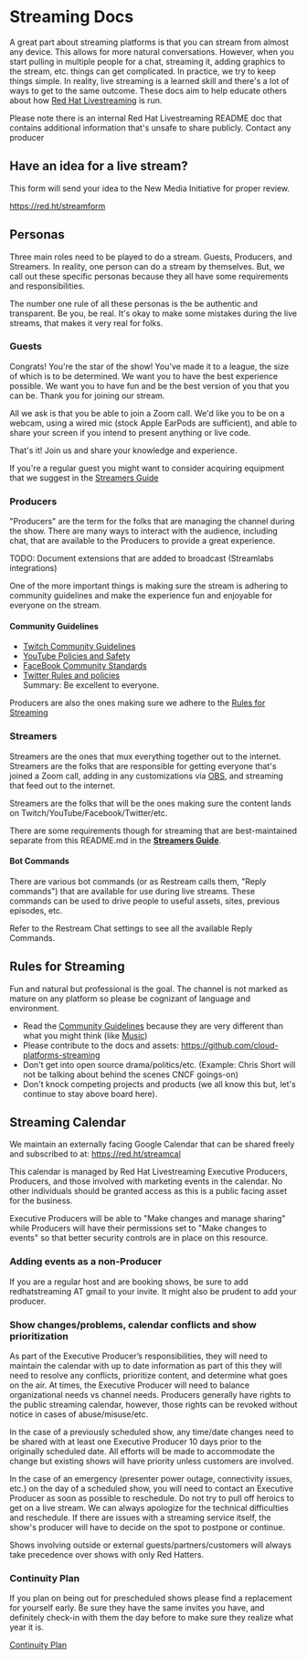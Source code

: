 # Streaming Docs

A great part about streaming platforms is that you can stream from almost any device. This allows for more natural conversations. However, when you start pulling in multiple people for a chat, streaming it, adding graphics to the stream, etc. things can get complicated. In practice, we try to keep things simple. In reality, live streaming is a learned skill and there's a lot of ways to get to the same outcome. These docs aim to help educate others about how [Red Hat Livestreaming](https://red.ht/livestreaming) is run.

Please note there is an internal Red Hat Livestreaming README doc that contains additional information that's unsafe to share publicly. Contact any producer

## Have an idea for a live stream?

This form will send your idea to the New Media Initiative for proper review.

<https://red.ht/streamform>

## Personas

Three main roles need to be played to do a stream. Guests, Producers, and Streamers. In reality, one person can do a stream by themselves. But, we call out these specific personas because they all have some requirements and responsibilities.

The number one rule of all these personas is the be authentic and transparent. Be you, be real. It's okay to make some mistakes during the live streams, that makes it very real for folks.

### Guests

Congrats! You're the star of the show! You've made it to a league, the size of which is to be determined. We want you to have the best experience possible. We want you to have fun and be the best version of you that you can be. Thank you for joining our stream.

All we ask is that you be able to join a Zoom call. We'd like you to be on a webcam, using a wired mic (stock Apple EarPods are sufficient), and able to share your screen if you intend to present anything or live code.

That's it! Join us and share your knowledge and experience.

If you're a regular guest you might want to consider acquiring equipment that we suggest in the [Streamers Guide](streamers-guide.md)

### Producers

"Producers" are the term for the folks that are managing the channel during the show. There are many ways to interact with the audience, including chat, that are available to the Producers to provide a great experience.

TODO: Document extensions that are added to broadcast (Streamlabs integrations)

One of the more important things is making sure the stream is adhering to community guidelines and make the experience fun and enjoyable for everyone on the stream.

#### Community Guidelines

* [Twitch Community Guidelines](https://www.twitch.tv/p/legal/community-guidelines/)
* [YouTube Policies and Safety](https://www.youtube.com/about/policies/#community-guidelines)
* [FaceBook Community Standards](https://www.facebook.com/communitystandards/)  
* [Twitter Rules and policies](https://help.twitter.com/en/rules-and-policies#twitter-rules)  
Summary: Be excellent to everyone.

Producers are also the ones making sure we adhere to the [Rules for Streaming](#rules-for-streaming)

### Streamers

Streamers are the ones that mux everything together out to the internet. Streamers are the folks that are responsible for getting everyone that's joined a Zoom call, adding in any customizations via [OBS](http://obsproject.com/), and streaming that feed out to the internet.

Streamers are the folks that will be the ones making sure the content lands on Twitch/YouTube/Facebook/Twitter/etc.

There are some requirements though for streaming that are best-maintained separate from this README.md in the [**Streamers Guide**](streamers-guide.md).

#### Bot Commands

There are various bot commands (or as Restream calls them, "Reply commands") that are available for use during live streams. These commands can be used to drive people to useful assets, sites, previous episodes, etc.

Refer to the Restream Chat settings to see all the available Reply Commands.

## Rules for Streaming

Fun and natural but professional is the goal. The channel is not marked as mature on any platform so please be cognizant of language and environment.

* Read the [Community Guidelines](#community-guidelines) because they are very different than what you might think (like [Music](https://www.twitch.tv/p/legal/community-guidelines/music/))
* Please contribute to the docs and assets: https://github.com/cloud-platforms-streaming
* Don't get into open source drama/politics/etc. (Example: Chris Short will not be talking about behind the scenes CNCF goings-on)
* Don't knock competing projects and products (we all know this but, let's continue to stay above board here).

## Streaming Calendar

We maintain an externally facing Google Calendar that can be shared freely and subscribed to at: https://red.ht/streamcal

This calendar is managed by Red Hat Livestreaming Executive Producers, Producers, and those involved with marketing events in the calendar. No other individuals should be granted access as this is a public facing asset for the business.

Executive Producers will be able to "Make changes and manage sharing" while Producers will have their permissions set to "Make changes to events" so that better security controls are in place on this resource.

### Adding events as a non-Producer

If you are a regular host and are booking shows, be sure to add redhatstreaming AT gmail to your invite. It might also be prudent to add your producer.

### Show changes/problems, calendar conflicts and show prioritization

As part of the Executive Producer’s responsibilities, they will need to maintain the calendar with up to date information as part of this they will need to resolve any conflicts, prioritize content, and determine what goes on the air. At times, the Executive Producer will need to balance organizational needs vs channel needs. Producers generally have rights to the public streaming calendar, however, those rights can be revoked without notice in cases of abuse/misuse/etc.

In the case of a previously scheduled show, any time/date changes need to be shared with at least one Executive Producer 10 days prior to the originally scheduled date. All efforts will be made to accommodate the change but existing shows will have priority unless customers are involved.

In the case of an emergency (presenter power outage, connectivity issues, etc.) on the day of a scheduled show, you will need to contact an Executive Producer as soon as possible to reschedule. Do not try to pull off heroics to get on a live stream. We can always apologize for the technical difficulties and reschedule. If there are issues with a streaming service itself, the show's producer will have to decide on the spot to postpone or continue.

Shows involving outside or external guests/partners/customers will always take precedence over shows with only Red Hatters.

### Continuity Plan

If you plan on being out for prescheduled shows please find a replacement for yourself early. Be sure they have the same invites you have, and definitely check-in with them the day before to make sure they realize what year it is.

[Continuity Plan](https://github.com/cloud-platforms-streaming/streaming-docs/blob/master/continuity.md#continuity-plan)